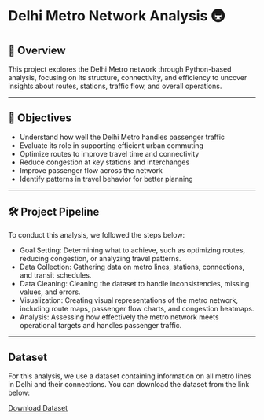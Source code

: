 # Delhi Metro Network Analysis 🚇

## 📌 Overview
This project explores the Delhi Metro network through Python-based analysis, focusing on its structure, connectivity, and efficiency to uncover insights about routes, stations, traffic flow, and overall operations.  

---

## 🎯 Objectives
- Understand how well the Delhi Metro handles passenger traffic
- Evaluate its role in supporting efficient urban commuting
- Optimize routes to improve travel time and connectivity
- Reduce congestion at key stations and interchanges
- Improve passenger flow across the network
- Identify patterns in travel behavior for better planning 

---

## 🛠️ Project Pipeline
To conduct this analysis, we followed the steps below:

- Goal Setting: Determining what to achieve, such as optimizing routes, reducing congestion, or analyzing travel patterns.
- Data Collection: Gathering data on metro lines, stations, connections, and transit schedules.
- Data Cleaning: Cleaning the dataset to handle inconsistencies, missing values, and errors.
- Visualization: Creating visual representations of the metro network, including route maps, passenger flow charts, and congestion heatmaps.
- Analysis: Assessing how effectively the metro network meets operational targets and handles passenger traffic.

---

## Dataset
For this analysis, we use a dataset containing information on all metro lines in Delhi and their connections. You can download the dataset from the link below:

[Download Dataset](https://github.com/shubham261r/Delhi-Metro-Network-Analysis-Project/blob/main/Delhi%20Metro%20Network%20new.csv)
